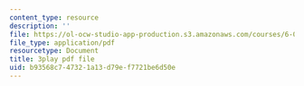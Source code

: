 ```yaml
---
content_type: resource
description: ''
file: https://ol-ocw-studio-app-production.s3.amazonaws.com/courses/6-046j-design-and-analysis-of-algorithms-spring-2015/b93568c747321a13d79ef7721be6d50e_1409658.pdf
file_type: application/pdf
resourcetype: Document
title: 3play pdf file
uid: b93568c7-4732-1a13-d79e-f7721be6d50e
---
```

